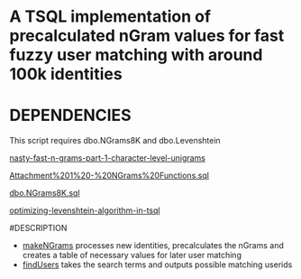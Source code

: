 # A TSQL implementation of precalculated nGram values for fast fuzzy user matching with around 100k identities

# DEPENDENCIES
This script requires dbo.NGrams8K and dbo.Levenshtein

[nasty-fast-n-grams-part-1-character-level-unigrams](https://www.sqlservercentral.com/articles/nasty-fast-n-grams-part-1-character-level-unigrams)

[Attachment%201%20-%20NGrams%20Functions.sql](https://www.sqlservercentral.com/wp-content/uploads/2019/05/Attachment%201%20-%20NGrams%20Functions.sql)

[dbo.NGrams8K.sql](https://github.com/AlanBurstein/SQL-Library/blob/master/dbo.NGrams8K.sql)

[optimizing-levenshtein-algorithm-in-tsql](http://blog.softwx.net/2014/12/optimizing-levenshtein-algorithm-in-tsql.html)

#DESCRIPTION
  - [makeNGrams](https://github.com/TechlyAccurate/nGramsFindUser/blob/main/makeNGramsREADME.md) processes new identities, precalculates the nGrams and creates a table of necessary values for later user matching
  - [findUsers](https://github.com/TechlyAccurate/nGramsFindUser/blob/main/findUserREADME.md) takes the search terms and outputs possible matching userids
